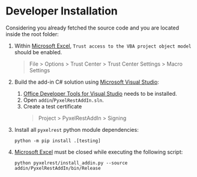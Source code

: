 # Developer Installation

Considering you already fetched the source code and you are located inside the root folder:

1. Within [Microsoft Excel], `Trust access to the VBA project object model` should be enabled.
   > File > Options > Trust Center > Trust Center Settings > Macro Settings
2. Build the add-in C# solution using [Microsoft Visual Studio](https://visualstudio.microsoft.com):
    1. [Office Developer Tools for Visual Studio](https://visualstudio.microsoft.com/vs/features/office-tools/) needs to be installed.
    2. Open `addin`/`PyxelRestAddIn.sln`.
    3. Create a test certificate
       > Project > PyxelRestAddIn > Signing

3. Install all `pyxelrest` python module dependencies:
    ```batch
    python -m pip install .[testing]
    ```
4. [Microsoft Excel] must be closed while executing the following script:
    ```batch
    python pyxelrest/install_addin.py --source addin/PyxelRestAddIn/bin/Release
    ```

[Microsoft Excel]: https://products.office.com/en-us/excel

